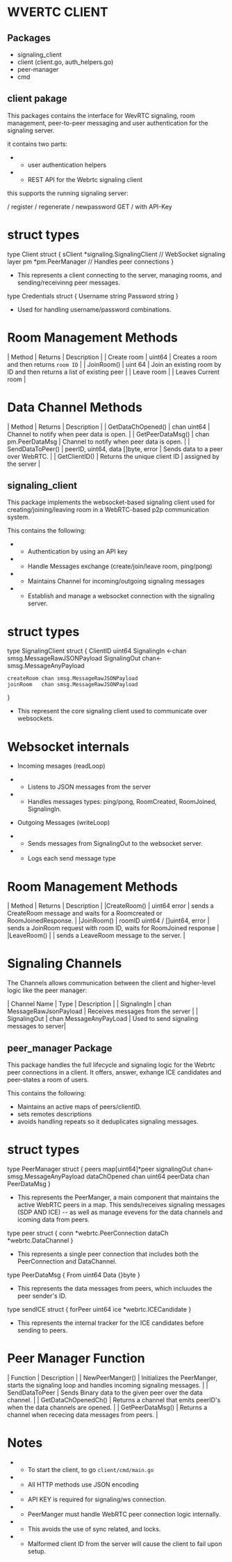 # WVERTC CLIENT

## Packages

- signaling_client 
- client (client.go, auth_helpers.go)
- peer-manager
- cmd

## client pakage 

This packages contains the interface for WevRTC signaling, room management, peer-to-peer messaging and user authentication for the signaling server.

it contains two parts:

- - user authentication helpers 
- - REST API for the Webrtc signaling client 

this supports the running signaling server:

/ register
/ regenerate
/ newpassword
GET / with API-Key

# struct types

type Client struct {
	sClient *signaling.SignalingClient // WebSocket signaling layer
	pm      *pm.PeerManager            // Handles peer connections
}


- This represents a client connecting to the server, managing rooms, and sending/receivinng peer messages.

type Credentials struct {
	Username string
	Password string
}

- Used for handling username/password combinations.


# Room Management Methods

| Method      | Returns    | Description                                                          |
| Create room | uint64     | Creates a room and then returns `room ID`                            |
| JoinRoom()  | uint 64    | Join an existing room by ID and then returns a list of existing peer |
| Leave room  |            | Leaves Current room                                                  |

# Data Channel Methods

| Method             | Returns                             | Description                               |
| GetDataChOpened()  | chan uint64                         | Channel to notify when peer data is open. |
| GetPeerDataMsg()   | chan pm.PeerDataMsg                 | Channel to notify when peer data is open. |
| SendDataToPeer()   | peerID, uint64, data []byte,  error | Sends data to a peer over WebRTC.         |
| GetClientID()      | Returns the unique client ID        | assigned by the server                    |

## signaling_client

This package implements the websocket-based signaling client used for creating/joining/leaving room in a WebRTC-based p2p communication system.


This contains the following:

- - Authentication by using an API key
- - Handle Messages exchange (create/join/leave room, ping/pong)
- - Maintains Channel for incoming/outgoing signaling messages
- - Establish and manage a websocket connection with the signaling server.

# struct types

type SignalingClient struct {
	ClientID     uint64
	SignalingIn  <-chan smsg.MessageRawJSONPayload
	SignalingOut chan<- smsg.MessageAnyPayload

	createRoom chan smsg.MessageRawJSONPayload
	joinRoom   chan smsg.MessageRawJSONPayload
}

- This represent the core signaling client used to communicate over websockets.

# Websocket internals

- Incoming mesages (readLoop)
- - Listens to JSON messages from the server
- - Handles messages types: ping/pong, RoomCreated, RoomJoined, SignalingIn.

- Outgoing Messages (writeLoop)
- - Sends messages from SignalingOut to the websocket server.
- - Logs each send message type

# Room Management Methods
| Method      | Returns                         | Description                                                                      |
|CreateRoom() | uint64 error                    | sends a CreateRoom message and waits for a Roomcreated or RoomJoinedResponse.    |
|JoinRoom()   | roomID uint64 / []uint64, error | sends a JoinRoom request with room ID, waits for RoomJoined response             |
|LeaveRoom()  |                                 | sends a LeaveRoom message to the server.                                         |

# Signaling Channels 

The Channels allows communication between the client and higher-level logic like the peer manager:

| Channel Name   | Type                         | Description                              |
| SignalingIn    | chan MessageRawJsonPayload   | Receives messages from the server        |
| SignalingOut   | chan MessageAnyPayLoad       | Used to send signaling messages to server|

## peer_manager Package

This package handles the full lifecycle and signaling logic for the Webrtc peer connections in a client. It offers, answer, exhange ICE candidates and peer-states a room of users.

This contains the following:

- Maintains an active maps of peers/clientID.
- sets remotes descriptions
- avoids handling repeats so it deduplicates signaling messages.


# struct types 

type PeerManager struct {
	peers        map[uint64]*peer
	signalingOut chan<- smsg.MessageAnyPayload
	dataChOpened chan uint64
	peerData     chan PeerDataMsg
}

- This represents the PeerManger, a main component that maintains the active WebRTC peers in a map. This sends/receives signaling messages (SDP AND ICE) -- as well as manage evevens for the data channels and icoming data from peers.

type peer struct {
	conn   *webrtc.PeerConnection
	dataCh *webrtc.DataChannel
}

- This represents a single peer connection that includes both the PeerConnection and DataChannel.

type PeerDataMsg {
	From  uint64
	Data {}byte
}

- This represents the data messages from peers, which incluudes the peer sender's ID.

type sendICE struct {
	forPeer uint64
	ice *webrtc.ICECandidate
}

- This represents the internal tracker for the ICE candidates before sending to peers.


# Peer Manager Function

| Function		  	  | Description 																					|
| NewPeerManger() 	  | Initializes the PeerManger, starts the signaling loop and handles incoming signaling messages.	|
| SendDataToPeer  	  | Sends Binary data to the given peer over the data channel.										|
| GetDataChOpenedCh() | Returns a channel that emits peerID's when the data channels are opened.				        |
| GetPeerDataMsg()	  | Returns a channel when rececing data messages from peers.										|

# Notes

- - To start the client, to go `client/cmd/main.go`
- - All HTTP methods use JSON encoding
- - API KEY is required for signaling/ws connection.
- - PeerManger must handle WebRTC peer connection logic internally.
- - This avoids the use of sync related, and locks.
- - Malformed client ID from the server will cause the client to fail upon setup.